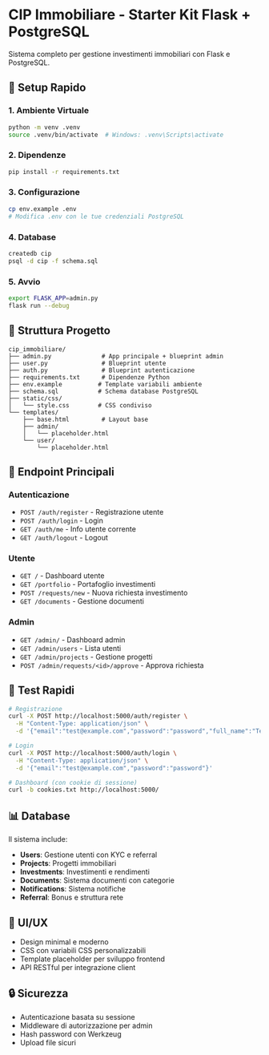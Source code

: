 # CIP Immobiliare - Starter Kit Flask + PostgreSQL

Sistema completo per gestione investimenti immobiliari con Flask e PostgreSQL.

## 🚀 Setup Rapido

### 1. Ambiente Virtuale
```bash
python -m venv .venv
source .venv/bin/activate  # Windows: .venv\Scripts\activate
```

### 2. Dipendenze
```bash
pip install -r requirements.txt
```

### 3. Configurazione
```bash
cp env.example .env
# Modifica .env con le tue credenziali PostgreSQL
```

### 4. Database
```bash
createdb cip
psql -d cip -f schema.sql
```

### 5. Avvio
```bash
export FLASK_APP=admin.py
flask run --debug
```

## 📁 Struttura Progetto

```
cip_immobiliare/
├── admin.py              # App principale + blueprint admin
├── user.py               # Blueprint utente
├── auth.py               # Blueprint autenticazione
├── requirements.txt      # Dipendenze Python
├── env.example          # Template variabili ambiente
├── schema.sql           # Schema database PostgreSQL
├── static/css/
│   └── style.css        # CSS condiviso
└── templates/
    ├── base.html         # Layout base
    ├── admin/
    │   └── placeholder.html
    └── user/
        └── placeholder.html
```

## 🔧 Endpoint Principali

### Autenticazione
- `POST /auth/register` - Registrazione utente
- `POST /auth/login` - Login
- `GET /auth/me` - Info utente corrente
- `GET /auth/logout` - Logout

### Utente
- `GET /` - Dashboard utente
- `GET /portfolio` - Portafoglio investimenti
- `POST /requests/new` - Nuova richiesta investimento
- `GET /documents` - Gestione documenti

### Admin
- `GET /admin/` - Dashboard admin
- `GET /admin/users` - Lista utenti
- `GET /admin/projects` - Gestione progetti
- `POST /admin/requests/<id>/approve` - Approva richiesta

## 🧪 Test Rapidi

```bash
# Registrazione
curl -X POST http://localhost:5000/auth/register \
  -H "Content-Type: application/json" \
  -d '{"email":"test@example.com","password":"password","full_name":"Test User"}'

# Login
curl -X POST http://localhost:5000/auth/login \
  -H "Content-Type: application/json" \
  -d '{"email":"test@example.com","password":"password"}'

# Dashboard (con cookie di sessione)
curl -b cookies.txt http://localhost:5000/
```

## 📊 Database

Il sistema include:
- **Users**: Gestione utenti con KYC e referral
- **Projects**: Progetti immobiliari
- **Investments**: Investimenti e rendimenti
- **Documents**: Sistema documenti con categorie
- **Notifications**: Sistema notifiche
- **Referral**: Bonus e struttura rete

## 🎨 UI/UX

- Design minimal e moderno
- CSS con variabili CSS personalizzabili
- Template placeholder per sviluppo frontend
- API RESTful per integrazione client

## 🔒 Sicurezza

- Autenticazione basata su sessione
- Middleware di autorizzazione per admin
- Hash password con Werkzeug
- Upload file sicuri
